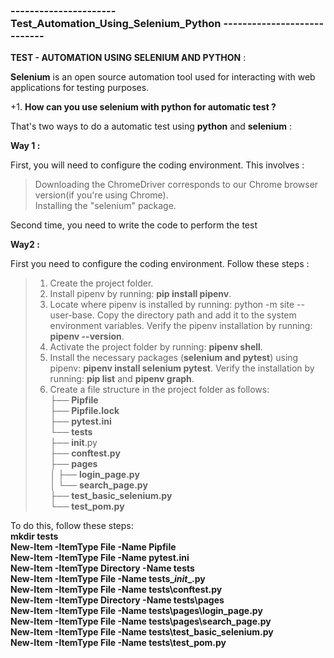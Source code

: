 ### ---------------------- Test_Automation_Using_Selenium_Python ----------------------------



**TEST - AUTOMATION USING SELENIUM AND PYTHON** :

**Selenium** is an open source automation tool used for interacting with web applications for testing purposes.<br>

+1. **How can you use selenium with python for automatic test ?**<br>

That's two ways to do a automatic test using **python** and **selenium** :<br>

**Way 1 :** <br>

First, you will need to configure the coding environment. This involves :<br>

> Downloading the ChromeDriver corresponds to our Chrome browser version(if you're using Chrome).<br>
> Installing the "selenium" package.<br>

Second time, you need to write the code to perform the test<br>

**Way2 :**<br>

First you need to configure the coding environment. Follow these steps :<br>

> 1. Create the project folder.<br>
> 2. Install pipenv by running: **pip install pipenv**.<br>
> 3. Locate where pipenv is installed by running: python -m site --user-base. Copy the directory path and add it to the system environment variables. Verify the pipenv installation by running: **pipenv --version**.<br>
> 4. Activate the project folder by running: **pipenv shell**.<br>
> 5. Install the necessary packages (**selenium and pytest**) using pipenv: **pipenv install selenium pytest**. Verify the installation by running: **pip list** and **pipenv graph**.<br>
> 6. Create a file structure in the project folder as follows:<br>
├── **Pipfile**<br>
├── **Pipfile.lock**<br>
├── **pytest.ini**<br>
└── **tests**<br>
    ├── __init__.py<br>
    ├── **conftest.py**<br>
    ├── **pages**<br>
    │   ├── **login_page.py**<br>
    │   └── **search_page.py**<br>
    ├── **test_basic_selenium.py**<br>
    └── **test_pom.py**<br>

To do this, follow these steps:<br>
**mkdir tests**<br>
**New-Item -ItemType File -Name Pipfile**<br>
**New-Item -ItemType File -Name pytest.ini**<br>
**New-Item -ItemType Directory -Name tests**<br>
**New-Item -ItemType File -Name tests\__init__.py**<br>
**New-Item -ItemType File -Name tests\conftest.py**<br>
**New-Item -ItemType Directory -Name tests\pages**<br>
**New-Item -ItemType File -Name tests\pages\login_page.py**<br>
**New-Item -ItemType File -Name tests\pages\search_page.py**<br>
**New-Item -ItemType File -Name tests\test_basic_selenium.py**<br>
**New-Item -ItemType File -Name tests\test_pom.py**<br>
